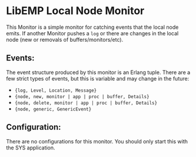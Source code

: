 # LibEMP Local Node Monitor

This Monitor is a simple monitor for catching events that the local node emits.
If another Monitor pushes a `log` or there are changes in the local node (new 
or removals of buffers/monitors/etc). 

## Events:

The event structure produced by this monitor is an Erlang tuple. There are a 
few strict types of events, but this is variable and may change in the future:

* `{log, Level, Location, Message}` 
* `{node, new, monitor | app | proc | buffer, Details}`
* `{node, delete, monitor | app | proc | buffer, Details}`
* `{node, generic, GenericEvent}`

## Configuration:

There are no configurations for this monitor. You should only start this with 
the SYS application.